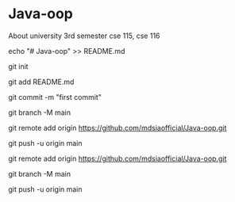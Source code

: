 # Java-oop
About
university 3rd semester
cse 115, cse 116








echo "# Java-oop" >> README.md

git init

git add README.md

git commit -m "first commit"

git branch -M main

git remote add origin https://github.com/mdsiaofficial/Java-oop.git

git push -u origin main





git remote add origin https://github.com/mdsiaofficial/Java-oop.git

git branch -M main

git push -u origin main

